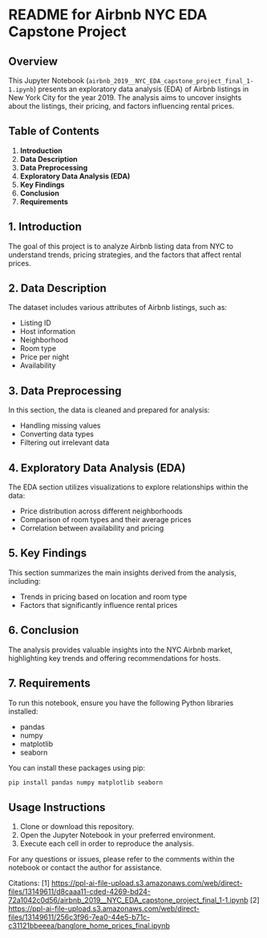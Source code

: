 # README for Airbnb NYC EDA Capstone Project

## Overview
This Jupyter Notebook (`airbnb_2019__NYC_EDA_capstone_project_final_1-1.ipynb`) presents an exploratory data analysis (EDA) of Airbnb listings in New York City for the year 2019. The analysis aims to uncover insights about the listings, their pricing, and factors influencing rental prices.

## Table of Contents
1. **Introduction**
2. **Data Description**
3. **Data Preprocessing**
4. **Exploratory Data Analysis (EDA)**
5. **Key Findings**
6. **Conclusion**
7. **Requirements**

## 1. Introduction
The goal of this project is to analyze Airbnb listing data from NYC to understand trends, pricing strategies, and the factors that affect rental prices.

## 2. Data Description
The dataset includes various attributes of Airbnb listings, such as:
- Listing ID
- Host information
- Neighborhood
- Room type
- Price per night
- Availability

## 3. Data Preprocessing
In this section, the data is cleaned and prepared for analysis:
- Handling missing values
- Converting data types
- Filtering out irrelevant data

## 4. Exploratory Data Analysis (EDA)
The EDA section utilizes visualizations to explore relationships within the data:
- Price distribution across different neighborhoods
- Comparison of room types and their average prices
- Correlation between availability and pricing

## 5. Key Findings
This section summarizes the main insights derived from the analysis, including:
- Trends in pricing based on location and room type
- Factors that significantly influence rental prices

## 6. Conclusion
The analysis provides valuable insights into the NYC Airbnb market, highlighting key trends and offering recommendations for hosts.

## 7. Requirements
To run this notebook, ensure you have the following Python libraries installed:
- pandas
- numpy
- matplotlib
- seaborn

You can install these packages using pip:

```bash
pip install pandas numpy matplotlib seaborn
```

## Usage Instructions
1. Clone or download this repository.
2. Open the Jupyter Notebook in your preferred environment.
3. Execute each cell in order to reproduce the analysis.

For any questions or issues, please refer to the comments within the notebook or contact the author for assistance.

Citations:
[1] https://ppl-ai-file-upload.s3.amazonaws.com/web/direct-files/13149611/d8caaa11-cded-4269-bd24-72a1042c0d56/airbnb_2019__NYC_EDA_capstone_project_final_1-1.ipynb
[2] https://ppl-ai-file-upload.s3.amazonaws.com/web/direct-files/13149611/256c3f96-7ea0-44e5-b71c-c31121bbeeea/banglore_home_prices_final.ipynb
